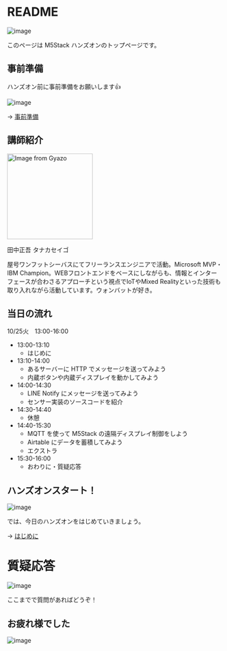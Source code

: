 # README

![image](https://i.gyazo.com/dc47094ebac368feef6aa98c09b1c84c.png)

このページは M5Stack ハンズオンのトップページです。

## 事前準備

ハンズオン前に事前準備をお願いします👍

![image](https://i.gyazo.com/0b45133da885fa0da13a7f1c12156674.png)

→ [事前準備](00-preparation/README.md)

## 講師紹介

<img src="https://i.gyazo.com/0116e8a74666ace1a45096ae02b54347.jpg" alt="Image from Gyazo" width="200"/>

田中正吾 タナカセイゴ

屋号ワンフットシーバスにてフリーランスエンジニアで活動。Microsoft MVP・IBM Champion。WEBフロントエンドをベースにしながらも、情報とインターフェースが合わさるアプローチという視点でIoTやMixed Realityといった技術も取り入れながら活動しています。ウォンバットが好き。

## 当日の流れ

10/25火　13:00-16:00

- 13:00-13:10
  - はじめに
- 13:10-14:00
  - あるサーバーに HTTP でメッセージを送ってみよう
  - 内蔵ボタンや内蔵ディスプレイを動かしてみよう
- 14:00-14:30
  - LINE Notify にメッセージを送ってみよう
  - センサー実装のソースコードを紹介
- 14:30-14:40
  - 休憩
- 14:40-15:30
  - MQTT を使って M5Stack の遠隔ディスプレイ制御をしよう
  - Airtable にデータを蓄積してみよう
  - エクストラ
- 15:30-16:00
  - おわりに・質疑応答

## ハンズオンスタート！

![image](https://i.gyazo.com/9e0eefffd6cf76fc45e70b1ac8a7f838.png)

では、今日のハンズオンをはじめていきましょう。

→ [はじめに](01-introduction.md)

# 質疑応答

![image](https://i.gyazo.com/aba8ccd625e7320883851b71ebd0caf2.png)

ここまでで質問があればどうぞ！

## お疲れ様でした

![image](https://i.gyazo.com/5a6aa1d064fcd403fa67091c7d0e417a.png)

